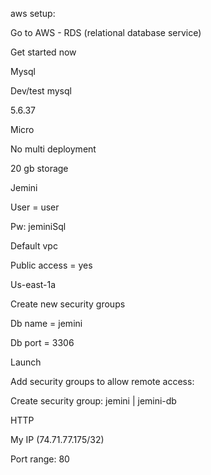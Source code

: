 aws setup:

Go to AWS - RDS (relational database service)

Get started now

Mysql

Dev/test mysql

5.6.37

Micro

No multi deployment

20 gb storage

Jemini

User = user

Pw: jeminiSql

Default vpc

Public access = yes

Us-east-1a

Create new security groups

Db name = jemini

Db port = 3306

Launch





Add security groups to allow remote access:

Create security group: jemini | jemini-db

HTTP

My IP (74.71.77.175/32)

Port range: 80
